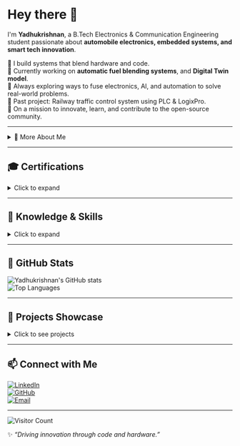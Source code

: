 # Hey there 👋

I'm **Yadhukrishnan**, a B.Tech Electronics & Communication Engineering student passionate about **automobile electronics, embedded systems, and smart tech innovation**.

🔧 I build systems that blend hardware and code.  
🚀 Currently working on **automatic fuel blending systems**, and **Digital Twin model**.  
🧠 Always exploring ways to fuse electronics, AI, and automation to solve real-world problems.  
💼 Past project: Railway traffic control system using PLC & LogixPro.  
🌱 On a mission to innovate, learn, and contribute to the open-source community.  

---

<details>
  <summary>🔎 More About Me</summary>

- **Name:** Yadhukrishnan  
- **From:** India  
- **Education:** B.Tech in Electronics & Communication Engineering  
- **University:** Lovely Professional University  
- **Interests:** Automobile Electronics · Embedded Systems · AI & Automation  
- **Focus:** Continuously improving my knowledge of **Embedded Systems**, **Automotive Electronics**, and **Machine Learning**  

</details>

---

## 🎓 Certifications

<details>
  <summary>Click to expand</summary>

- **Scada Interface Integration Coder Certification** — Sep 2025  
  [Credmark](https://credmark.ai/badge/CM-2509-8YS7ONV)  

- **Exploring Internet of Things with Cisco Packet Tracer** — June 2025  
  [Cisco Networking Academy](https://www.netacad.com/courses/exploring-iot-cisco-packet-tracer?courseLang=en-US)  

- **Electric Vehicle Specialization** — Jan 2025  
  [Udemy](https://www.udemy.com/certificate/UC-82f2bce8-264a-4c70-8203-52e2b9ddc079/)  

- **Java Programming** — Jan 2025  
  [Udemy](https://www.udemy.com/certificate/UC-27096183-cf92-407a-853c-78e33e27b183/)  

- **Industrial Automation** — Aug 2024  
  [CPE LPU](https://files.lpu.in/umsweb/skilldevcourse/SkillDevelopmentCertificates/12211253_440_08_15_2024.pdf)  

- **Microcontroller Embedded C Programming** — Aug 2024  
  [Udemy](https://www.udemy.com/certificate/UC-a06a3821-1be6-49ef-9b99-36e9ec1f9fca/)  

</details>

---

## 🚀 Knowledge & Skills

<details>
  <summary>Click to expand</summary>

### 🧠 Programming Languages
![C](https://img.shields.io/badge/C-000?style=for-the-badge&logo=c&logoColor=white)  
![C++](https://img.shields.io/badge/C++-00599C?style=for-the-badge&logo=cplusplus&logoColor=white)  
![Python](https://img.shields.io/badge/Python-3776AB?style=for-the-badge&logo=python&logoColor=white)  
![Java](https://img.shields.io/badge/Java-007396?style=for-the-badge&logo=java&logoColor=white)  
![JavaScript](https://img.shields.io/badge/JavaScript-F7DF1E?style=for-the-badge&logo=javascript&logoColor=black)  
![HTML5](https://img.shields.io/badge/HTML5-E34F26?style=for-the-badge&logo=html5&logoColor=white)  
![CSS3](https://img.shields.io/badge/CSS3-1572B6?style=for-the-badge&logo=css3&logoColor=white)  
![MySQL](https://img.shields.io/badge/MySQL-003545?style=for-the-badge&logo=mysql&logoColor=white)  

### 💻 Frameworks & SDK
![Arduino IDE](https://img.shields.io/badge/Arduino%20IDE-00979D?style=for-the-badge&logo=arduino&logoColor=white)  
![ESP-IDF](https://img.shields.io/badge/ESP--IDF-000?style=for-the-badge&logo=espressif&logoColor=white)  
![PlatformIO](https://img.shields.io/badge/PlatformIO-0A0A0A?style=for-the-badge&logo=platformio&logoColor=white)  

### 🛠 Microcontrollers & Dev Boards
Arduino UNO/Mega · ESP8266/ESP32 · STM32 · AVR · Tiva C Series  

### 🖥 Tools & Simulation Platforms
Keil uVision · Proteus · Logix Pro · Tinkercad · STM32 IDE · MATLAB · Cisco Packet Tracer · Wokwi · Blynk · SCADA  

### 🌐 Communication Protocols
UART · I2C · SPI · CAN · MQTT · AMQP · HTTP · BLE · Wi-Fi · LoWPAN  

### 🧰 Sensors & Actuators
MQ-2 · MQ-135 · DHT11/22 · HC-SR04 · IR Sensor · LDR · MPU6050 · RFID · Pulse Sensor · Servo Motor (SG90/MG996R) · Relay Module · OLED/LCD Display · Distributed Acoustic Sensing (DAS)  

### 🔄 Version Control & Collaboration
Git · GitHub · GitLab  

### 💻 Operating Systems & Interfaces
Windows 10/11 · Linux (CLI) · RTOS (FreeRTOS basics)  

</details>

---

## 📂 GitHub Stats
![Yadhukrishnan's GitHub stats](https://github-readme-stats.vercel.app/api?username=Yadhukrishnan35&show_icons=true&count_private=true&theme=tokyonight)  
![Top Languages](https://github-readme-stats.vercel.app/api/top-langs/?username=Yadhukrishnan35&layout=compact&theme=tokyonight)  

---

## 📌 Projects Showcase
<details>
  <summary>Click to see projects</summary>

1. **Automatic Fuel Blending System** – [Repo/Details](#)  
2. **PLC based Railway accident avoidance system** – [Repo/Details](#)  
3. **Smart Attendance System (BLE)** – [Repo/Details](#)  

</details>

---

## 📫 Connect with Me
[![LinkedIn](https://img.shields.io/badge/LinkedIn-Profile-blue?style=for-the-badge&logo=linkedin)](https://linkedin.com/in/yourprofile)  
[![GitHub](https://img.shields.io/badge/GitHub-@yourusername-181717?style=for-the-badge&logo=github)](https://github.com/Yadhukrishnan35)  
[![Email](https://img.shields.io/badge/Email-youremail-lightgrey?style=for-the-badge&logo=gmail)](mailto:yadhuyk3@gmail.com)  

---

![Visitor Count](https://profile-counter.glitch.me/Yadhukrishnan35/count.svg)


✨ *“Driving innovation through code and hardware.”*

